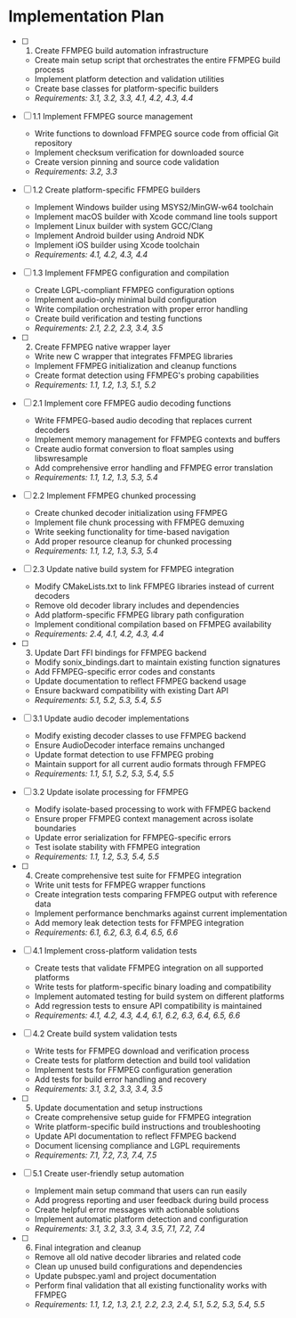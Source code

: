 # Implementation Plan

- [ ] 1. Create FFMPEG build automation infrastructure
  - Create main setup script that orchestrates the entire FFMPEG build process
  - Implement platform detection and validation utilities
  - Create base classes for platform-specific builders
  - _Requirements: 3.1, 3.2, 3.3, 4.1, 4.2, 4.3, 4.4_

- [ ] 1.1 Implement FFMPEG source management
  - Write functions to download FFMPEG source code from official Git repository
  - Implement checksum verification for downloaded source
  - Create version pinning and source code validation
  - _Requirements: 3.2, 3.3_

- [ ] 1.2 Create platform-specific FFMPEG builders
  - Implement Windows builder using MSYS2/MinGW-w64 toolchain
  - Implement macOS builder with Xcode command line tools support
  - Implement Linux builder with system GCC/Clang
  - Implement Android builder using Android NDK
  - Implement iOS builder using Xcode toolchain
  - _Requirements: 4.1, 4.2, 4.3, 4.4_

- [ ] 1.3 Implement FFMPEG configuration and compilation
  - Create LGPL-compliant FFMPEG configuration options
  - Implement audio-only minimal build configuration
  - Write compilation orchestration with proper error handling
  - Create build verification and testing functions
  - _Requirements: 2.1, 2.2, 2.3, 3.4, 3.5_

- [ ] 2. Create FFMPEG native wrapper layer
  - Write new C wrapper that integrates FFMPEG libraries
  - Implement FFMPEG initialization and cleanup functions
  - Create format detection using FFMPEG's probing capabilities
  - _Requirements: 1.1, 1.2, 1.3, 5.1, 5.2_

- [ ] 2.1 Implement core FFMPEG audio decoding functions
  - Write FFMPEG-based audio decoding that replaces current decoders
  - Implement memory management for FFMPEG contexts and buffers
  - Create audio format conversion to float samples using libswresample
  - Add comprehensive error handling and FFMPEG error translation
  - _Requirements: 1.1, 1.2, 1.3, 5.3, 5.4_

- [ ] 2.2 Implement FFMPEG chunked processing
  - Create chunked decoder initialization using FFMPEG
  - Implement file chunk processing with FFMPEG demuxing
  - Write seeking functionality for time-based navigation
  - Add proper resource cleanup for chunked processing
  - _Requirements: 1.1, 1.2, 1.3, 5.3, 5.4_

- [ ] 2.3 Update native build system for FFMPEG integration
  - Modify CMakeLists.txt to link FFMPEG libraries instead of current decoders
  - Remove old decoder library includes and dependencies
  - Add platform-specific FFMPEG library path configuration
  - Implement conditional compilation based on FFMPEG availability
  - _Requirements: 2.4, 4.1, 4.2, 4.3, 4.4_

- [ ] 3. Update Dart FFI bindings for FFMPEG backend
  - Modify sonix_bindings.dart to maintain existing function signatures
  - Add FFMPEG-specific error codes and constants
  - Update documentation to reflect FFMPEG backend usage
  - Ensure backward compatibility with existing Dart API
  - _Requirements: 5.1, 5.2, 5.3, 5.4, 5.5_

- [ ] 3.1 Update audio decoder implementations
  - Modify existing decoder classes to use FFMPEG backend
  - Ensure AudioDecoder interface remains unchanged
  - Update format detection to use FFMPEG probing
  - Maintain support for all current audio formats through FFMPEG
  - _Requirements: 1.1, 5.1, 5.2, 5.3, 5.4, 5.5_

- [ ] 3.2 Update isolate processing for FFMPEG
  - Modify isolate-based processing to work with FFMPEG backend
  - Ensure proper FFMPEG context management across isolate boundaries
  - Update error serialization for FFMPEG-specific errors
  - Test isolate stability with FFMPEG integration
  - _Requirements: 1.1, 1.2, 5.3, 5.4, 5.5_

- [ ] 4. Create comprehensive test suite for FFMPEG integration
  - Write unit tests for FFMPEG wrapper functions
  - Create integration tests comparing FFMPEG output with reference data
  - Implement performance benchmarks against current implementation
  - Add memory leak detection tests for FFMPEG integration
  - _Requirements: 6.1, 6.2, 6.3, 6.4, 6.5, 6.6_

- [ ] 4.1 Implement cross-platform validation tests
  - Create tests that validate FFMPEG integration on all supported platforms
  - Write tests for platform-specific binary loading and compatibility
  - Implement automated testing for build system on different platforms
  - Add regression tests to ensure API compatibility is maintained
  - _Requirements: 4.1, 4.2, 4.3, 4.4, 6.1, 6.2, 6.3, 6.4, 6.5, 6.6_

- [ ] 4.2 Create build system validation tests
  - Write tests for FFMPEG download and verification process
  - Create tests for platform detection and build tool validation
  - Implement tests for FFMPEG configuration generation
  - Add tests for build error handling and recovery
  - _Requirements: 3.1, 3.2, 3.3, 3.4, 3.5_

- [ ] 5. Update documentation and setup instructions
  - Create comprehensive setup guide for FFMPEG integration
  - Write platform-specific build instructions and troubleshooting
  - Update API documentation to reflect FFMPEG backend
  - Document licensing compliance and LGPL requirements
  - _Requirements: 7.1, 7.2, 7.3, 7.4, 7.5_

- [ ] 5.1 Create user-friendly setup automation
  - Implement main setup command that users can run easily
  - Add progress reporting and user feedback during build process
  - Create helpful error messages with actionable solutions
  - Implement automatic platform detection and configuration
  - _Requirements: 3.1, 3.2, 3.3, 3.4, 3.5, 7.1, 7.2, 7.4_

- [ ] 6. Final integration and cleanup
  - Remove all old native decoder libraries and related code
  - Clean up unused build configurations and dependencies
  - Update pubspec.yaml and project documentation
  - Perform final validation that all existing functionality works with FFMPEG
  - _Requirements: 1.1, 1.2, 1.3, 2.1, 2.2, 2.3, 2.4, 5.1, 5.2, 5.3, 5.4, 5.5_